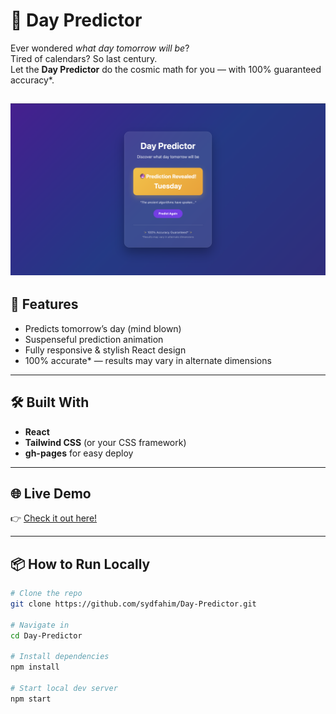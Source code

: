 # 🔮 Day Predictor

Ever wondered *what day tomorrow will be*?  
Tired of calendars? So last century.  
Let the **Day Predictor** do the cosmic math for you — with 100% guaranteed accuracy\*.

![Screenshot](screenshot1.png)
---

## 🚀 Features

- Predicts tomorrow’s day (mind blown)
- Suspenseful prediction animation
- Fully responsive & stylish React design
- 100% accurate\* — results may vary in alternate dimensions

---

## 🛠️ Built With

- **React**
- **Tailwind CSS** (or your CSS framework)
- **gh-pages** for easy deploy

---

## 🌐 Live Demo

👉 [Check it out here!](https://sydfahim.github.io/Day-Predictor/)

---

## 📦 How to Run Locally

```bash
# Clone the repo
git clone https://github.com/sydfahim/Day-Predictor.git

# Navigate in
cd Day-Predictor

# Install dependencies
npm install

# Start local dev server
npm start
